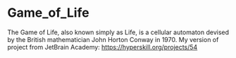 # Game_of_Life
The Game of Life, also known simply as Life, is a cellular automaton devised by the British mathematician John Horton Conway in 1970.
My version of project from JetBrain Academy: https://hyperskill.org/projects/54
